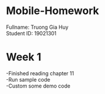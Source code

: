 # Mobile-Homework
Fullname: Truong Gia Huy <br />
Student ID: 19021301 <br />

# Week 1
-Finished reading chapter 11 <br />
-Run sample code <br />
-Custom some demo code <br />
